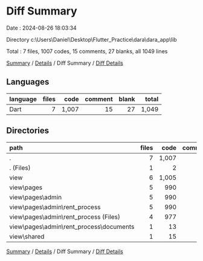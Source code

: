 # Diff Summary

Date : 2024-08-26 18:03:34

Directory c:\\Users\\Daniel\\Desktop\\Flutter_Practice\\dara\\dara_app\\lib

Total : 7 files,  1007 codes, 15 comments, 27 blanks, all 1049 lines

[Summary](results.md) / [Details](details.md) / Diff Summary / [Diff Details](diff-details.md)

## Languages
| language | files | code | comment | blank | total |
| :--- | ---: | ---: | ---: | ---: | ---: |
| Dart | 7 | 1,007 | 15 | 27 | 1,049 |

## Directories
| path | files | code | comment | blank | total |
| :--- | ---: | ---: | ---: | ---: | ---: |
| . | 7 | 1,007 | 15 | 27 | 1,049 |
| . (Files) | 1 | 2 | 0 | 0 | 2 |
| view | 6 | 1,005 | 15 | 27 | 1,047 |
| view\\pages | 5 | 990 | 13 | 25 | 1,028 |
| view\\pages\\admin | 5 | 990 | 13 | 25 | 1,028 |
| view\\pages\\admin\\rent_process | 5 | 990 | 13 | 25 | 1,028 |
| view\\pages\\admin\\rent_process (Files) | 4 | 977 | 13 | 22 | 1,012 |
| view\\pages\\admin\\rent_process\\documents | 1 | 13 | 0 | 3 | 16 |
| view\\shared | 1 | 15 | 2 | 2 | 19 |

[Summary](results.md) / [Details](details.md) / Diff Summary / [Diff Details](diff-details.md)